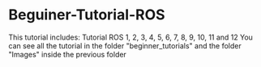 # Beguiner-Tutorial-ROS

This tutorial includes: Tutorial ROS 1, 2, 3, 4, 5, 6, 7, 8, 9, 10, 11 and 12
You can see all the tutorial in the folder "beginner_tutorials" and the folder "Images" inside the previous folder
